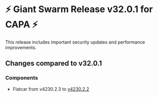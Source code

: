 # :zap: Giant Swarm Release v32.0.1 for CAPA :zap:

This release includes important security updates and performance improvements.

## Changes compared to v32.0.1

### Components

- Flatcar from v4230.2.3 to [v4230.2.2](https://www.flatcar-linux.org/releases/#release-4230.2.2)

